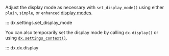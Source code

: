 Adjust the display mode as necessary with `set_display_mode()` using either `plain`, `simple`, or `enhanced` [display modes](https://noteable-io.github.io/dx/reference/display_modes/).

::: dx.settings.set_display_mode

You can also temporarily set the display mode by calling `dx.display()` or using [`dx.settings_context()`](https://noteable-io.github.io/dx/reference/settings/).

::: dx.dx.display
